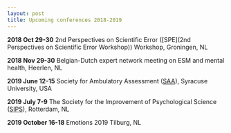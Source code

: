 ```yaml
---
layout: post
title: Upcoming conferences 2018-2019
---
```


**2018 Oct 29-30**      2nd Perspectives on Scientific Error ([SPE](2nd Perspectives on Scientific Error Workshop)) Workshop, Groningen, NL

**2018 Nov 29-30**      Belgian-Dutch expert network meeting on ESM and mental health, Heerlen, NL

**2019 June 12-15**  	  Society for Ambulatory Assessment ([SAA](http://ambulatory-assessment.org/)), Syracuse University, USA 

**2019 July 7-9**  	    The Society for the Improvement of Psychological Science ([SIPS](https://improvingpsych.org/meetings/)), Rotterdam, NL

**2019 October 16-18**  Emotions 2019 Tilburg, NL
